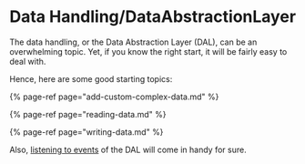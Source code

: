 # Data Handling/DataAbstractionLayer

The data handling, or the Data Abstraction Layer \(DAL\), can be an overwhelming topic. Yet, if you know the right start, it will be fairly easy to deal with.

Hence, here are some good starting topics:

{% page-ref page="add-custom-complex-data.md" %}

{% page-ref page="reading-data.md" %}

{% page-ref page="writing-data.md" %}

Also, [listening to events](using-database-events.md) of the DAL will come in handy for sure.
